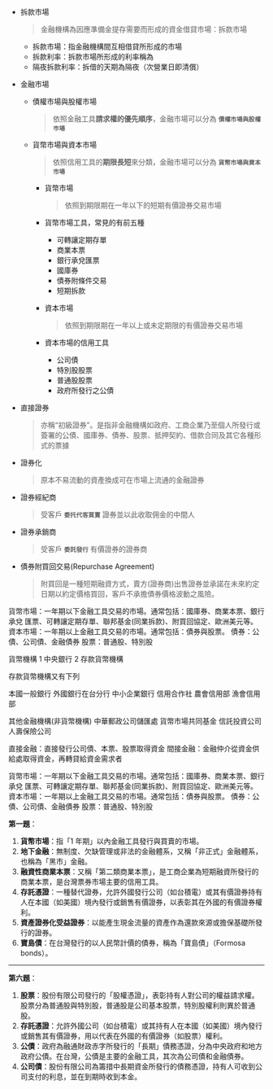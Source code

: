 - 拆款市場  
  > 金融機構為因應準備金提存需要而形成的資金借貸市場：拆款市場  
   - 拆款市場：指金融機構間互相借貸所形成的市場  
   - 拆款利率：拆款市場所形成的利率稱為  
   - 隔夜拆款利率：拆借的天期為隔夜（次營業日即清償）  


- 金融市場
  - 債權市場與股權巿場  
    > 依照金融工具**請求權的優先順序**，金融市場可以分為 **`債權市場與股權巿場`**
  
  - 貨幣市場與資本市場
    > 依照信用工具的**期限長短**來分類，金融市場可以分為 **`貨幣市場與資本市場`**
    
    - 貨幣市場  
      > 依照到期限期在一年以下的短期有價證券交易市場  
    - 貨幣市場工具，常見的有前五種
      - 可轉讓定期存單
      - 商業本票
      - 銀行承兌匯票
      - 國庫券
      - 債券附條件交易
      - 短期拆款

    - 資本市場  
      > 依照到期限期在一年以上或未定期限的有價證券交易市場  
    - 資本市場的信用工具
      - 公司債
      - 特別股股票
      - 普通股股票
      - 政府所發行之公債

- 直接證券  
  > 亦稱“初級證券”。是指非金融機構如政府、工商企業乃至個人所發行或簽署的公債、國庫券、債券、股票、抵押契約、借款合同及其它各種形式的票據  

- 證券化
  > 原本不易流動的資產換成可在市場上流通的金融證券

- 證券經紀商
  > 受客戶 **`委托代客買賣`** 證券並以此收取佣金的中間人

- 證券承銷商
  > 受客戶 **`委託發行`** 有價證券的證券商

- 債券附買回交易(Repurchase Agreement)
  > 附買回是一種短期融資方式，賣方(證券商)出售證券並承諾在未來約定日期以約定價格買回，客戶不承擔債券價格波動之風險。

貨幣市場：一年期以下金融工具交易的市場。通常包括：國庫券、商業本票、銀行承兌  匯票、可轉讓定期存單、聯邦基金(同業拆款)、附買回協定、歐洲美元等。
資本市場：一年期以上金融工具交易的市場。通常包括：債券與股票。
債券：公債、公司債、金融債券
股票：普通股、特別股


貨幣機構 1 中央銀行 2 存款貨幣機構 

存款貨幣機構又有下列 

本國一般銀行 
外國銀行在台分行 
中小企業銀行 
信用合作社 
農會信用部 
漁會信用部 

其他金融機構(非貨幣機構) 
中華郵政公司儲匯處 
貨幣市場共同基金 
信託投資公司 
人壽保險公司 

直接金融：直接發行公司債、本票、股票取得資金
間接金融：金融仲介從資金供給處取得資金，再轉貸給資金需求者

貨幣市場：一年期以下金融工具交易的市場。通常包括：國庫券、商業本票、銀行承兌  匯票、可轉讓定期存單、聯邦基金(同業拆款)、附買回協定、歐洲美元等。
資本市場：一年期以上金融工具交易的市場。通常包括：債券與股票。
債券：公債、公司債、金融債券
股票：普通股、特別股


**第一題**：

1. **貨幣市場**：指「1 年期」以內金融工具發行與買賣的市場。
2. **地下金融**：無制度、欠缺管理或非法的金融體系，又稱「非正式」金融體系，也稱為「黑市」金融。
3. **融資性商業本票**：又稱「第二類商業本票」，是工商企業為短期融資所發行的商業本票，是台灣票券市場主要的信用工具。
4. **存託憑證**：一種替代證券，允許外國發行公司（如台積電）或其有價證券持有人在本國（如美國）境內發行或銷售有價證券，以表彰其在外國的有價證券權利。
5. **資產證券化受益證券**：以能產生現金流量的資產作為還款來源或擔保基礎所發行的證券。
6. **寶島債**：在台灣發行的以人民幣計價的債券，稱為「寶島債」（Formosa bonds）。

---

**第六題**：

1. **股票**：股份有限公司發行的「股權憑證」，表彰持有人對公司的權益請求權。股票分為普通股與特別股，普通股是公司基本股票，特別股權利則異於普通股。
2. **存託憑證**：允許外國公司（如台積電）或其持有人在本國（如美國）境內發行或銷售其有價證券，用以代表在外國的有價證券（如股票）權利。
3. **公債**：政府為融通財政赤字所發行的「長期」債務憑證，分為中央政府和地方政府公債。在台灣，公債是主要的金融工具，其次為公司債和金融債券。
4. **公司債**：股份有限公司為籌措中長期資金所發行的債務憑證，持有人可收到公司支付的利息，並在到期時收到本金。
